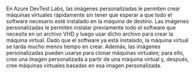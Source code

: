 En Azure DevTest Labs, las imágenes personalizadas le permiten crear máquinas virtuales rápidamente sin tener que esperar a que todo el software necesario esté instalado en la máquina de destino. Las imágenes personalizadas le permiten instalar previamente todo el software que necesita en un archivo VHD y luego usar dicho archivo para crear la máquina virtual. Dado que el software ya está instalado, la máquina virtual se tarda mucho menos tiempo en crear. Además, las imágenes personalizadas pueden usarse para clonar máquinas virtuales; para ello, cree una imagen personalizada a partir de una máquina virtual y, después, cree máquinas virtuales basadas en esa imagen personalizada.


<!--HONumber=Jan17_HO2-->


